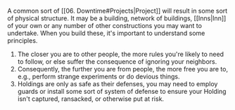 A common sort of [[06. Downtime#Projects|Project]] will result in some sort of physical structure. It may be a building, network of buildings, [[Inns|Inn]] of your own or any number of other constructions you may want to undertake. When you build these, it's important to understand some principles.


1. The closer you are to other people, the more rules you're likely to need to follow, or else suffer the consequence of ignoring your neighbors.
2. Consequently, the further you are from people, the more free you are to, e.g., perform strange experiments or do devious things.
3. Holdings are only as safe as their defenses, you may need to employ guards or install some sort of system of defense to ensure your Holding isn't captured, ransacked, or otherwise put at risk.



